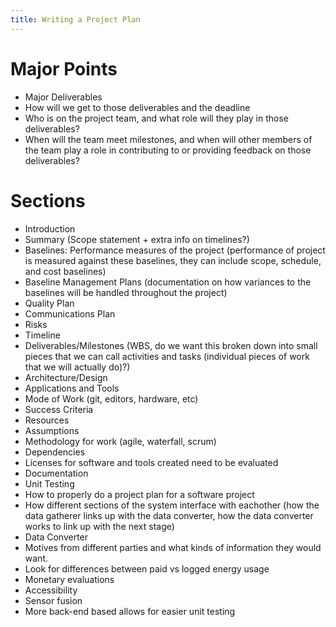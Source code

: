 ```yaml
---
title: Writing a Project Plan
---
```


# Major Points

* Major Deliverables
* How will we get to those deliverables and the deadline
* Who is on the project team, and what role will they play in those deliverables?
* When will the team meet milestones, and when will other members of the team play a role in contributing to or providing feedback on those deliverables?

# Sections

* Introduction
* Summary (Scope statement + extra info on timelines?)
* Baselines: Performance measures of the project (performance of project is measured against these baselines, they can include scope, schedule, and cost baselines)
* Baseline Management Plans (documentation on how variances to the baselines will be handled throughout the project)
* Quality Plan
* Communications Plan
* Risks
* Timeline
* Deliverables/Milestones (WBS, do we want this broken down into small pieces that we can call activities and tasks (individual pieces of work that we will actually do)?)
* Architecture/Design
* Applications and Tools
* Mode of Work (git, editors, hardware, etc)
* Success Criteria
* Resources
* Assumptions
* Methodology for work (agile, waterfall, scrum)
* Dependencies
* Licenses for software and tools created need to be evaluated
* Documentation
* Unit Testing
* How to properly do a project plan for a software project
* How different sections of the system interface with eachother (how the data gatherer links up with the data converter, how the data converter works to link up with the next stage)
* Data Converter
* Motives from different parties and what kinds of information they would want.
* Look for differences between paid vs logged energy usage
* Monetary evaluations
* Accessibility
* Sensor fusion
* More back-end based allows for easier unit testing